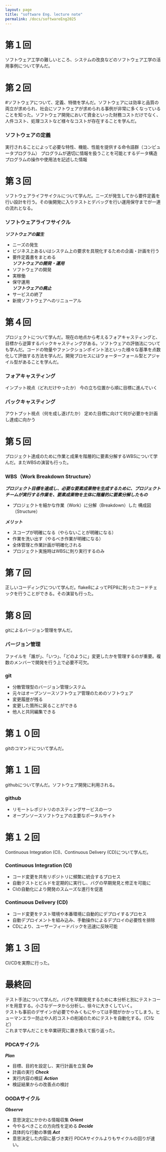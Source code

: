 ```yaml
---
layout: page
title: "software Eng. lecture note"
permalink: /docs/softwareEng2025
---
```


# 第１回
ソフトウェア工学の難しいところ、システムの改良などのソフトウェア工学の活用事例について学んだ。

# 第２回
#ソフトウェアについて、定義、特徴を学んだ。ソフトウェアには効率と品質の両立が求められ、社会にソフトウェアが求められる事例が非常に多くなっていることを知った。ソフトウェア開発において資金といった財務コストだけでなく、人件コスト、処理コストなど様々なコストが存在することを学んだ。

### ソフトウェアの定義
実行されることによって必要な特性、機能、性能を提供する命令語群（コンピュータプログラム）
プログラムが適切に情報を扱うことを可能とするデータ構造
プログラムの操作や使用法を記述した情報

# 第３回
ソフトウェアライフサイクルについて学んだ。ニーズが発生してから要件定義を行い設計を行う。その後開発に入りテストとデバッグを行い運用保守までが一連の流れとなる。

### ソフトウェアライフサイクル
***ソフトウェアの誕生***
- ニーズの発生 
- ビジネス上あるいはシステム上の要求を具現化するための企画・計画を行う
- 要件定義書をまとめる　\
***ソフトウェアの開発・運用***
- ソフトウェアの開発 
- 実稼働 
- 保守運用 \
***ソフトウェアの廃止*** 
- サービスの終了 
- 新規ソフトウェアへのリニューアル 

# 第４回
プロジェクトについて学んだ。現在の地点から考えるフォアキャスティングと、目標から逆算するバックキャスティングがある。ソフトウェアの評価法についても学んだ。コードの物量やファンクションポイント法といった様々な基準を点数化して評価する方法を学んだ。開発プロセスにはウォーターフォール型とアジャイル型があることを学んだ。

### フォアキャスティング
インプット視点（どれだけやったか）
今の立ち位置から順に目標に進んでいく 

### バックキャスティング
アウトプット視点（何を成し遂げたか） 
定めた目標に向けて何が必要かを計画し達成に向かう 

# 第５回
プロジェクト達成のために作業と成果を階層的に要素分解するWBSについて学んだ。またWBSの演習も行った。

### WBS（Work Breakdown Structure）
***プロジェクト目標を達成し、必要な要素成果物を生成するために、プロジェクトチームが実行する作業を、要素成果物を主体に階層的に要素分解したもの*** 
- プロジェクトを細かな作業（Work）に分解（Breakdown）した 構成図（Structure）

***メリット***
- スコープが明確になる（やらないことが明確になる）
- 作業を洗い出す（やるべき作業が明確になる）
- 全体管理と作業計画が明確化される
- プロジェクト実施時はWBSに則り実行するのみ

# 第７回
正しいコーディングについて学んだ。flake8によってPEP8に則ったコードチェックを行うことができる。その演習も行った。

# 第８回
gitによるバージョン管理を学んだ。

### バージョン管理
ファイルを「誰が」、「いつ」、「どのように」変更したかを管理するのが重要。複数のメンバーで開発を行う上で必要不可欠。

### git
- 分散管理型のバージョン管理システム
- 元々はオープンソースソフトウェア管理のためのソフトウェア
- 変更履歴が残る
- 変更した箇所に戻ることができる
- 他人と共同編集できる

# 第１０回
gitのコマンドについて学んだ。

# 第１１回
githubについて学んだ。ソフトウェア開発に利用される。

### github
- リモートレポジトリのホスティングサービスの一つ
- オープンソースソフトウェアの主要なポータルサイト

# 第１２回
Continuous Integration (CI)、Continuous Delivery (CD)について学んだ。

### Continuous Integration (CI)
- コード変更を共有リポジトリに頻繁に統合するプロセス
- 自動テストとビルドを定期的に実行し、バグの早期発見と修正を可能に
- CIの自動化により開発のスムーズな進行を促進

### Continuous Delivery (CD)
- コード変更をテスト環境や本番環境に自動的にデプロイするプロセス
- 自動デプロイメントを組み込み、手動操作によるデプロイの必要性を排除
- CDにより、ユーザーフィードバックを迅速に反映可能

# 第１３回
CI/CDを実際に行った。

# 最終回
テスト手法について学んだ。バグを早期発見するために本分析と別にテストコードを用意する。小さなデータから分析し、徐々に大きくしていく。\
テストも事前のデザインが必要でやみくもにやっては手間がかかってしまう。ヒューマンエラー防止や人的コストの削減のためにテストを自動化する。（CIなど） \
これまで学んだことを卒業研究に置き換えて振り返った。

### PDCAサイクル
***Plan***
- 目標、目的を設定し、実行計画を立案
***Do***
- 計画の実行
***Check***
- 実行内容の検証
***Action***
- 検証結果からの改善点の検討

### OODAサイクル
***Observe***
- 意思決定にかかわる情報収集
***Orient***
- 今やるべきことの方向性を定める
***Decide***
- 具体的な行動の準備
***Act***
- 意思決定した内容に基づき実行
PDCAサイクルよりもサイクルの回りが速い。